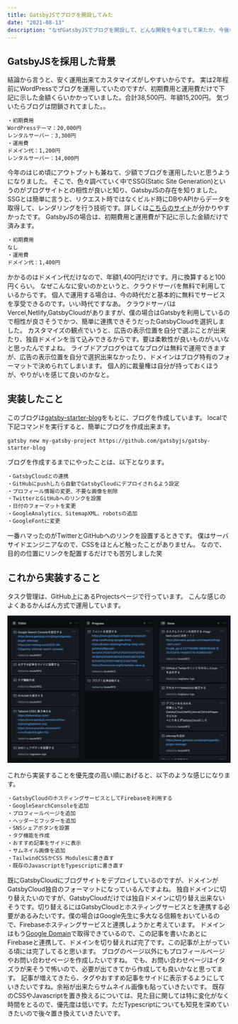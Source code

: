 ```yaml
---
title: GatsbyJSでブログを開設してみた
date: "2021-08-13"
description: "なぜGatsbyJSでブログを開設して、どんな開発を今までして来たか、今後なにを開発していくのかを解説します。"
---
```


## GatsbyJSを採用した背景
結論から言うと、安く運用出来てカスタマイズがしやすいからです。
実は2年程前にWordPressでブログを運用していたのですが、初期費用と運用費だけで下記に示した金額くらいかかっていました。合計38,500円、年額15,200円。
気づいたらブログは閉鎖されてました。。
```txt
・初期費用
WordPressテーマ：20,000円
レンタルサーバー：3,300円
・運用費
ドメイン代：1,200円
レンタルサーバー：14,000円
```
今年のはじめ頃にアウトプットも兼ねて、少額でブログを運用したいと思うようになりました。
そこで、色々調べていく中でSSG(Static Site Generation)というのがブログサイトとの相性が良いと知り、GatsbyJSの存在を知りました。
SSGとは簡単に言うと、リクエスト時ではなくビルド時にDBやAPIからデータを取得して、レンダリングを行う技術です。詳しくは[こちらのサイト](https://zenn.dev/luvmini511/articles/1523113e0dec58#2.-ssg)が分かりやすかったです。
GatsbyJSの場合は、初期費用と運用費が下記に示した金額だけで済みます。
```txt
・初期費用
なし
・運用費
ドメイン代：1,400円
```
かかるのはドメイン代だけなので、年額1,400円だけです。月に換算すると100円くらい。
なぜこんなに安いのかというと、クラウドサーバを無料で利用しているからです。
個人で運用する場合は、今の時代だと基本的に無料でサービスを享受できるのです。いい時代ですなあ。
クラウドサーバはVercel,Netlify,GatsbyCloudがありますが、僕の場合はGatsbyを利用しているので相性が良さそうでかつ、簡単に連携できそうだったGatsbyCloudを選択しました。
カスタマイズの観点でいうと、広告の表示位置を自分で選ぶことが出来たり、独自ドメインを当て込みできるからです。要は柔軟性が良いものがいいなと思ったんですよね。
ライブドアブログやはてなブログは無料で運用できますが、広告の表示位置を自分で選択出来なかったり、ドメインはブログ特有のフォーマットで決められてしまいます。
個人的に裁量権は自分が持っておくほうが、やりがいを感じて良いのかなと。
## 実装したこと
このブログは[gatsby-starter-blog](https://www.gatsbyjs.com/starters/gatsbyjs/gatsby-starter-blog)をもとに、ブログを作成しています。
localで下記コマンドを実行すると、簡単にブログを作成出来ます。
```terminal
gatsby new my-gatsby-project https://github.com/gatsbyjs/gatsby-starter-blog
```
ブログを作成するまでにやったことは、以下となります。
```txt
・GatsbyCloudとの連携
・GitHubにpushしたら自動でGatsbyCloudにデプロイされるよう設定
・プロフィール情報の変更、不要な画像を削除
・TwitterとGitHubへのリンクを設置
・日付のフォーマットを変更
・GoogleAnalytics、SitemapXML、robotsの追加
・GoogleFontに変更
```
一番ハマったのがTwitterとGitHubへのリンクを設置するときです。
僕はサーバサイドエンジニアなので、CSSをほとんど触ったことがありません。
なので、目的の位置にリンクを配置するだけでも苦労しました笑
## これから実装すること
タスク管理は、GitHub上にあるProjectsページで行っています。
こんな感じのよくあるかんばん方式で運用しています。

![github-projects](./github-projects.png)

これから実装することを優先度の高い順にあげると、以下のような感じになります。
```txt
・GatsbyCloudのホスティングサービスとしてFirebaseを利用する
・GoogleSearchConsoleを追加
・プロフィールページを追加
・ヘッダーとフッターを追加
・SNSシェアボタンを設置
・タグ機能を作成
・おすすめ記事をサイドに表示
・サムネイル画像を追加
・TailwindCSSかCSS Modulesに書き直す
・既存のJavascriptをTypescriptに書き直す
```
既にGatsbyCloudにブログサイトをデプロイしているのですが、ドメインがGatsbyCloud独自のフォーマットになっているんですよね。
独自ドメインに切り替えたいのですが、GatsbyCloudだけでは独自ドメインに切り替え出来ないそうです。切り替えるにはGatsbyCloudとホスティングサービスとを連携する必要があるみたいです。僕の場合はGoogle先生に多大なる信頼をおいているので、Firebaseホスティングサービスと連携しようかと考えています。
ドメインはもう[Google Domain](https://domains.google.com/)で取得できているので、この記事を書いたあとにFirebaseと連携して、ドメインを切り替えれば完了です。この記事が上がっている頃には完了してると思います。
ブログのページ以外にもプロフィールページやお問い合わせページを作成したいですね。
でも、お問い合わせページはイタズラが来そうで怖いので、必要が出てきてから作成しても良いかなと思ってます。
記事が増えてきたら、タグやおすすめ記事をサイドに表示するようにしていきたいですね。余裕が出来たらサムネイル画像も貼っていきたいです。
既存のCSSやJavascriptを置き換えるについては、見た目に関しては特に変化がなく時間をとるので、優先度は低いです。ただTypescriptについても知見を深めていきたいので後々置き換えていきたいです。